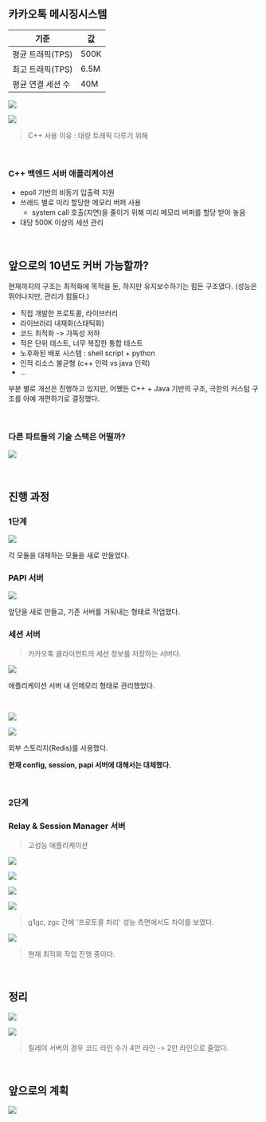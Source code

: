 ## 카카오톡 메시징시스템

|기준|값|
|-|-|
|평균 트래픽(TPS)|500K|
|최고 트래픽(TPS)|6.5M|
|평균 연결 세션 수|40M|

![](../../images/[Backend]%20카카오톡%20메시징%20시스템%20재건축%20이야기_11.png)

![](../../images/[Backend]%20카카오톡%20메시징%20시스템%20재건축%20이야기_23.png)

> C++ 사용 이유 : 대량 트래픽 다루기 위해

<br>

### C++ 백엔드 서버 애플리케이션

- epoll 기반의 비동기 입출력 지원
- 쓰레드 별로 미리 할당한 메모리 버퍼 사용
  - system call 호출(지연)을 줄이기 위해 미리 메모리 버퍼를 할당 받아 놓음
- 대당 500K 이상의 세션 관리

<br>

## 앞으로의 10년도 커버 가능할까?

현재까지의 구조는 최적화에 목적을 둔, 하지만 유지보수하기는 힘든 구조였다. (성능은 뛰어나지만, 관리가 힘들다.)

- 직접 개발한 프로토콜, 라이브러리
- 라이브러리 내재화(스태틱화)
- 코드 최적화 -> 가독성 저하
- 적은 단위 테스트, 너무 복잡한 통합 테스트
- 노후화된 배포 시스템 : shell script + python
- 인적 리소스 불균형 (c++ 인력 vs java 인력)
- ...

부분 별로 개선은 진행하고 있지만, 어쨌든 C++ + Java 기반의 구조, 극한의 커스텀 구조를 아예 개편하기로 결정했다.

<br>

### 다른 파트들의 기술 스택은 어떨까?

![](../../images/[Backend]%20카카오톡%20메시징%20시스템%20재건축%20이야기_16.png)


<br>

## 진행 과정

### 1단계

![](../../images/[Backend]%20카카오톡%20메시징%20시스템%20재건축%20이야기_57.png)

각 모듈을 대체하는 모듈을 새로 만들었다.

### PAPI 서버
![](../../images/[Backend]%20카카오톡%20메시징%20시스템%20재건축%20이야기_08.png)

앞단을 새로 만들고, 기존 서버를 거둬내는 형태로 작업했다.

### 세션 서버

> 카카오톡 클라이언트의 세션 정보를 저장하는 서버다.

![](../../images/[Backend]%20카카오톡%20메시징%20시스템%20재건축%20이야기_10.png)

애플리케이션 서버 내 인메모리 형태로 관리했었다. 

<br>

![](../../images/[Backend]%20카카오톡%20메시징%20시스템%20재건축%20이야기_52.png)

![](../../images/[Backend]%20카카오톡%20메시징%20시스템%20재건축%20이야기_39.png)

외부 스토리지(Redis)를 사용했다. 

**현재 config, session, papi 서버에 대해서는 대체했다.**

<br>

### 2단계

### Relay & Session Manager 서버
> 고성능 애플리케이션

![](../../images/[Backend]%20카카오톡%20메시징%20시스템%20재건축%20이야기_29.png)

![](../../images/[Backend]%20카카오톡%20메시징%20시스템%20재건축%20이야기_53.png)

![](../../images/[Backend]%20카카오톡%20메시징%20시스템%20재건축%20이야기_17.png)

![](../../images/[Backend]%20카카오톡%20메시징%20시스템%20재건축%20이야기_46.png)

> g1gc, zgc 간에 '프로토콜 처리' 성능 측면에서도 차이를 보였다.

![](../../images/[Backend]%20카카오톡%20메시징%20시스템%20재건축%20이야기_28.png)

> 현재 최적화 작업 진행 중이다.

<br>

## 정리

![](../../images/[Backend]%20카카오톡%20메시징%20시스템%20재건축%20이야기_34.png)

![](../../images/[Backend]%20카카오톡%20메시징%20시스템%20재건축%20이야기_09.png)

> 릴레이 서버의 경우 코드 라인 수가 4만 라인 -> 2만 라인으로 줄었다.

<br>

## 앞으로의 계획

![](../../images/[Backend]%20카카오톡%20메시징%20시스템%20재건축%20이야기_47.png)